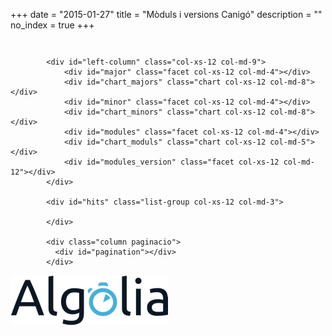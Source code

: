 +++
date        = "2015-01-27"
title       = "Mòduls i versions Canigó"
description = ""
no_index 	= true
+++
<link href="/css/cercador.css" rel="stylesheet" type="text/css" />

<section class="rslt" id="cercador_text">

<div class="column hidden-xs ">
	<p id="stats" class="txt_result count_resultats"></p>	
</div>

<div class="row">

            <div id="left-column" class="col-xs-12 col-md-9">
                <div id="major" class="facet col-xs-12 col-md-4"></div>
                <div id="chart_majors" class="chart col-xs-12 col-md-8"></div>
                <div id="minor" class="facet col-xs-12 col-md-4"></div>
                <div id="chart_minors" class="chart col-xs-12 col-md-8"></div>
                <div id="modules" class="facet col-xs-12 col-md-4"></div>
                <div id="chart_moduls" class="chart col-xs-12 col-md-5"></div>
                <div id="modules_version" class="facet col-xs-12 col-md-12"></div>
            </div>

            <div id="hits" class="list-group col-xs-12 col-md-3">
                
            </div>

            <div class="column paginacio">
              <div id="pagination"></div>
            </div>  
</div>

</section>

<!-- TEMPLATES -->
<script type="text/html" id="hit-template">
    <div class="destacat_text list-group-item">
        <h2>{{codi}} {{nom}} {{rev}}</h2>
        <div class="app_modules">
        	{{modules_version}}
        </div>
    </div>
</script>

<script type="text/html" id="no-results-template">
	<div id="no-results-message">
	  <p>No s'han trobat resultats per a la cerca <em>"{{query}}"</em>.</p>
	  <!--a href="." class='clear-all'>Neteja la cerca</a-->
	</div>
</script>

<script type="text/html" id="stats-template">
  S'han trobat <b>{{nbHits}} aplicacions</b>
</script>
<!-- /TEMPLATES -->

<div id="logo-algolia">
	<img src="/images/algolia/Algolia_logo_bg-white.jpg" alt="Logo Algolia" />
</div>

<script src="//cdnjs.cloudflare.com/ajax/libs/showdown/1.4.2/showdown.min.js"></script>
<script src="//cdn.jsdelivr.net/instantsearch.js/1/instantsearch.min.js"></script>
<!--script src="/js/cercador.js"></script-->
<script type="text/javascript" src="https://www.gstatic.com/charts/loader.js"></script>
<script src="/js/algolia-search-moduls.js"></script>
